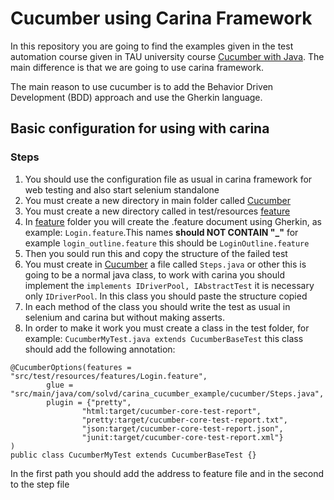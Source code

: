 # Cucumber using Carina Framework #

In this repository you are going to find the examples given in 
the test automation course given in TAU university course [Cucumber with Java](https://testautomationu.applitools.com/cucumber-java-tutorial/).
The main difference is that we are going to use carina framework.

The main reason to use cucumber is to add the Behavior Driven Development (BDD) approach
and use the Gherkin language.
## Basic configuration for using with carina ##

### Steps ###
1. You should use the configuration file as usual in carina framework for web testing and also start selenium standalone
2. You must create a new directory in main folder called [Cucumber](src/main/java/com/solvd/carina_cucumber_example/cucumber)
3. You must create a new directory called in test/resources [feature](src/test/resources/features)
4. In [feature](src/test/resources/features) folder you will create the .feature document using Gherkin, as example: 
`Login.feature`.This names **should NOT CONTAIN "_"** for example `login_outline.feature` this should be
`LoginOutline.feature`
5. Then you sould run this and copy the structure of the failed test
6. You must create in [Cucumber](src/main/java/com/solvd/carina_cucumber_example/cucumber) a file
called `Steps.java` or other this is going to be a normal java class, to work with
carina you should implement the `implements IDriverPool, IAbstractTest` it is necessary only `IDriverPool`. In 
this class you should paste the structure copied
7. In each method of the class you should write the test as usual in selenium and carina but
without making asserts.
8. In order to make it work you must create a class in the test folder, for example: `CucumberMyTest.java extends CucumberBaseTest` 
this class should add the following annotation:
```
@CucumberOptions(features = "src/test/resources/features/Login.feature",
        glue = "src/main/java/com/solvd/carina_cucumber_example/cucumber/Steps.java",
        plugin = {"pretty",
                "html:target/cucumber-core-test-report",
                "pretty:target/cucumber-core-test-report.txt",
                "json:target/cucumber-core-test-report.json",
                "junit:target/cucumber-core-test-report.xml"}
)
public class CucumberMyTest extends CucumberBaseTest {}

```
In the first path you should add the address to feature file and in the second 
to the step file
